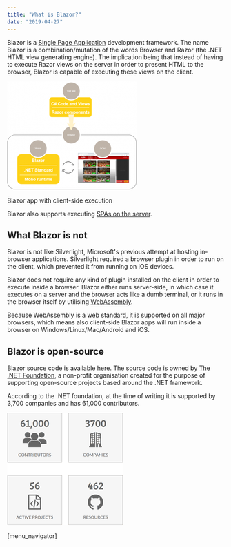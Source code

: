 ```yaml
---
title: "What is Blazor?"
date: "2019-04-27"
---
```


Blazor is a [Single Page Application](https://en.wikipedia.org/wiki/Single-page_application) development framework. The name Blazor is a combination/mutation of the words Browser and Razor (the .NET HTML view generating engine). The implication being that instead of having to execute Razor views on the server in order to present HTML to the browser, Blazor is capable of executing these views on the client.

[![Blazor client side](images/BlazorClientSide-300x251.png)](http://blazor-university.com/wp-content/uploads/2019/05/BlazorClientSide.png)

Blazor app with client-side execution

Blazor also supports executing [SPAs on the server](/overview/blazor-hosting-models/).

## What Blazor is not

Blazor is not like Silverlight, Microsoft's previous attempt at hosting in-browser applications. Silverlight required a browser plugin in order to run on the client, which prevented it from running on iOS devices.

Blazor does not require any kind of plugin installed on the client in order to execute inside a browser. Blazor either runs server-side, in which case it executes on a server and the browser acts like a dumb terminal, or it runs in the browser itself by utilising [WebAssembly](/overview/what-is-webassembly/).

Because WebAssembly is a web standard, it is supported on all major browsers, which means also client-side Blazor apps will run inside a browser on Windows/Linux/Mac/Android and iOS.

## Blazor is open-source

Blazor source code is available [here](https://github.com/dotnet/aspnetcore/tree/master/src/Components). The source code is owned by [The .NET Foundation](https://dotnetfoundation.org/), a non-profit organisation created for the purpose of supporting open-source projects based around the .NET framework.

According to the .NET foundation, at the time of writing it is supported by 3,700 companies and has 61,000 contributors.

![](images/NetFoundationStats.png)

\[menu\_navigator\]
